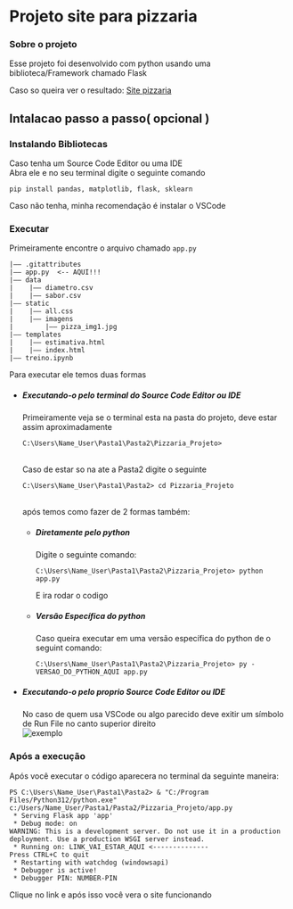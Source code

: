 <h1>Projeto site para pizzaria</h1>
<h3>Sobre o projeto</h3>
<p> Esse projeto foi desenvolvido com python usando uma biblioteca/Framework chamado Flask
</p>

<p>Caso so queira ver o resultado: <a href="https://projeto-pizzaria.onrender.com">Site pizzaria</a></p>

<h2>Intalacao passo a passo( opcional )</h2>
<h3>Instalando Bibliotecas</h3>
<p>Caso tenha um Source Code Editor ou uma IDE <br> Abra ele e no seu terminal digite o seguinte comando</p>

<pre><code>pip install pandas, matplotlib, flask, sklearn</code></pre>

<p>Caso não tenha, minha recomendação é instalar o VSCode</p>

<h3>Executar</h3>

<p>Primeiramente encontre o arquivo chamado <code>app.py</code></p>

```
|—— .gitattributes 
|—— app.py  <-- AQUI!!!      
|—— data           
|    |—— diametro.csv
|    |—— sabor.csv
|—— static
|    |—— all.css
|    |—— imagens
|        |—— pizza_img1.jpg
|—— templates
|    |—— estimativa.html
|    |—— index.html
|—— treino.ipynb
```

<p>Para executar ele temos duas formas<br>
<ul>
<li>
<h5>Executando-o pelo terminal do Source Code Editor ou IDE</h5>
Primeiramente veja se o terminal esta na pasta do projeto, deve estar assim aproximadamente<br>
<pre><code>C:\Users\Name_User\Pasta1\Pasta2\Pizzaria_Projeto></code></pre><br>
Caso de estar so na ate a Pasta2 digite o seguinte<br>
<pre><code>C:\Users\Name_User\Pasta1\Pasta2> cd Pizzaria_Projeto</code></pre><br>
após temos como fazer de 2 formas também:
<ul>
<li><h5>Diretamente pelo python</h5>
Digite o seguinte comando: <br>
<pre><code>C:\Users\Name_User\Pasta1\Pasta2\Pizzaria_Projeto> python app.py</code></pre>
E ira rodar o codigo<br>
</li>
<li><h5>Versão Específica do python</h5>
Caso queira executar em uma versão específica do python de o seguint comando:<br>
<pre><code>C:\Users\Name_User\Pasta1\Pasta2\Pizzaria_Projeto> py -VERSAO_DO_PYTHON_AQUI app.py</code></pre>
</li>
</ul>
</li>
<li>
<h5>Executando-o pelo proprio Source Code Editor ou IDE</h5>
No caso de quem usa VSCode ou algo parecido deve exitir um símbolo de Run File no canto superior direito <br>
<img src="https://github.com/user-attachments/assets/c578b8c6-9417-4acc-af38-e42bcd91c430" alt="exemplo"></img>
</li>
</ul>
<h3>Após a execução</h3>
Após você executar o código aparecera no terminal da seguinte maneira:<br>

```
PS C:\Users\Name_User\Pasta1\Pasta2> & "C:/Program Files/Python312/python.exe" c:/Users/Name_User/Pasta1/Pasta2/Pizzaria_Projeto/app.py
 * Serving Flask app 'app'
 * Debug mode: on
WARNING: This is a development server. Do not use it in a production deployment. Use a production WSGI server instead.
 * Running on: LINK_VAI_ESTAR_AQUI <--------------
Press CTRL+C to quit
 * Restarting with watchdog (windowsapi)
 * Debugger is active!
 * Debugger PIN: NUMBER-PIN
```

Clique no link e após isso você vera o site funcionando